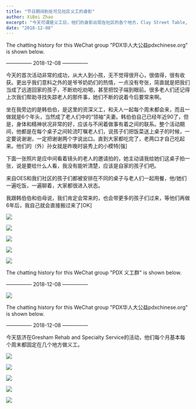 ```yaml
---
title: "节日期间到处可见社区义工的身影"
author: XiBei Zhao
excerpt: "今天可谓是义工日，他们的身影出现在社区的各个地方，Clay Street Table, Oregon Food Bank, and Gresham Rehab and Specialty Services。每项活动都非常的成功，从大人到小孩，无不觉得很开心，很值得，很有收获。他们代表了我们新一代华人的精神面貌，我们要感谢他们，他们的爱心赢得了我们的尊敬"
date: "2018-12-08"
---
```


The chatting history for this WeChat group "PDX华人大公益pdxchinese.org" is shown below.

—————  2018-12-08  —————

今天的首次活动非常的成功，从大人到小孩，无不觉得很开心，很值得，很有收获。更出乎我们意料之外的是爷爷奶奶们的热情，一点没有夸张，简直就是把我们当成了远道回家的孩子，不断劝吃劝喝，甚至把饺子端到眼前。很多老人们还记得上次我们帮助寻找失踪老人的那件事，她们不断的说着今后要常来啊。

坐在我旁边的是韩伯伯，是这里的资深义工，和夫人一起每个周末都会来，而且一做就是6个年头，当然成了老人们中的“领袖”夫妻。韩伯伯自己已经年近90了，但是，身体和精神状况非常的好，应该与不闲着做事有着之间的联系。整个活动期间，他都是在每个桌子之间轮流叮嘱老人们，说孩子们把饭菜送上桌子的时候，一定要说谢谢，一定把谢谢两个字说出口。直到大家都吃完了，老两口才自己吃起来。他们的（外）孙女就是昨晚时装秀上的小模特[强]

下面一张照片是应中间看着镜头的老人的邀请拍的，她主动请我给她们这桌子拍一张，说是要给什么人看，我没有能听清楚，应该是自家的孩子们吧。

来自OES和我们社区的孩子们都被安排在不同的桌子与老人们一起用餐，他/她们一遍吃饭，一遍聊着，大家都很进入状态。

我跟韩伯伯和伯母说，我们肯定会常来的，也会带更多的孩子们过来，等他们再做6年后，我自己就会直接搬过来了[OK]

![](https://res.cloudinary.com/dhngj18do/image/upload/f_auto,q_auto/v1/images/56b60e23423bd56c667af3324768110e)

![](https://res.cloudinary.com/dhngj18do/image/upload/f_auto,q_auto/v1/images/57f32c17aa44c992fff248a12d7df269)

![](https://res.cloudinary.com/dhngj18do/image/upload/f_auto,q_auto/v1/images/9e67f2a352a459006449edd823514d9a)

![](https://res.cloudinary.com/dhngj18do/image/upload/f_auto,q_auto/v1/images/745a14c5d34a93010c1bb8c356b2356f)

![](https://res.cloudinary.com/dhngj18do/image/upload/f_auto,q_auto/v1/images/35566974c2f88218c4959950e39540c2)

The chatting history for this WeChat group "PDX 义工群" is shown below.

—————  2018-12-08  —————

![](https://res.cloudinary.com/dhngj18do/image/upload/f_auto,q_auto/v1/images/db0cfc5d795c8e7425ac6dc1956dd428b)

The chatting history for this WeChat group "PDX华人大公益pdxchinese.org" is shown below.

—————  2018-12-08  —————

今天慈济在Gresham Rehab and Specialty Service的活动，他们每个月基本每个周末都固定在几个地方做义工。

![](https://res.cloudinary.com/dhngj18do/image/upload/f_auto,q_auto/v1/images/0337abc34a762fd93d7b3e28ce47bb3d)

![](https://res.cloudinary.com/dhngj18do/image/upload/f_auto,q_auto/v1/images/e9efc688068f80fec16dc280c6fff5fa)

![](https://res.cloudinary.com/dhngj18do/image/upload/f_auto,q_auto/v1/images/5e1b54523029d481a4959f1c21e8fca0)

![](https://res.cloudinary.com/dhngj18do/image/upload/f_auto,q_auto/v1/images/1b6939a64f22401ead9159470bc57705)

![](https://res.cloudinary.com/dhngj18do/image/upload/f_auto,q_auto/v1/images/f2a7ca0f72d2adf50b6a2b24c38a58fc)
